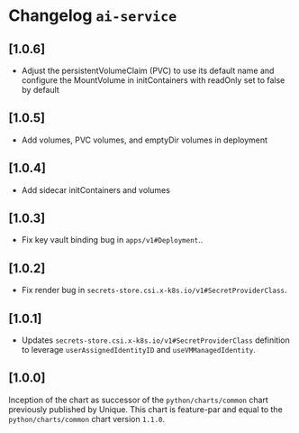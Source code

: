 # Changelog `ai-service`

## [1.0.6]
- Adjust the persistentVolumeClaim (PVC) to use its default name and configure the MountVolume in initContainers with readOnly set to false by default

## [1.0.5]
- Add volumes, PVC volumes, and emptyDir volumes in deployment

## [1.0.4]
- Add sidecar initContainers and volumes

## [1.0.3]
- Fix key vault binding bug in `apps/v1#Deployment`..

## [1.0.2]
- Fix render bug in `secrets-store.csi.x-k8s.io/v1#SecretProviderClass`.

## [1.0.1]
- Updates `secrets-store.csi.x-k8s.io/v1#SecretProviderClass` definition to leverage `userAssignedIdentityID` and `useVMManagedIdentity`.

## [1.0.0]
Inception of the chart as successor of the `python/charts/common` chart previously published by Unique.
This chart is feature-par and equal to the `python/charts/common` chart version `1.1.0`.